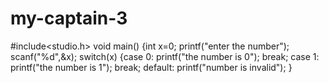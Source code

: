 # my-captain-3
#include<studio.h>
void main()
{int x=0;
printf("enter the number");
scanf("%d",&x);
switch(x)
{case 0:
printf("the number is 0");
break;
case 1:
printf("the number is 1");
break;
default:
printf("number is invalid");
}
